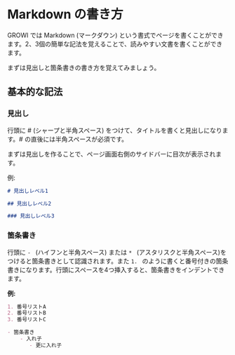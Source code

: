 # Markdown の書き方

GROWI では Markdown (マークダウン) という書式でページを書くことができます。2、3個の簡単な記法を覚えることで、読みやすい文書を書くことができます。

まずは見出しと箇条書きの書き方を覚えてみましょう。

## 基本的な記法
### 見出し
行頭に #  (シャープと半角スペース) をつけて、タイトルを書くと見出しになります。# の直後には半角スペースが必須です。

まずは見出しを作ることで、ページ画面右側のサイドバーに目次が表示されます。

例:

```markdown
# 見出しレベル1

## 見出しレベル2

### 見出しレベル3
```

### 箇条書き
行頭に `- ` (ハイフンと半角スペース) または `* ` (アスタリスクと半角スペース)をつけると箇条書きとして認識されます。また `1. ` のように書くと番号付きの箇条書きになります。行頭にスペースを4つ挿入すると、箇条書きをインデントできます。

**例:**

```markdown
1. 番号リストA
2. 番号リストB
3. 番号リストC

- 箇条書き
    - 入れ子
       - 更に入れ子
```

